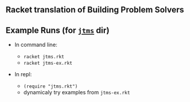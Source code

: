 Racket translation of Building Problem Solvers
----------------------------------------------

## Example Runs (for [`jtms`](jtms) dir)

- In command line:
  - `racket jtms.rkt`
  - `racket jtms-ex.rkt`

- In repl:
  - `(require "jtms.rkt")`
  - dynamicaly try examples from `jtms-ex.rkt`
